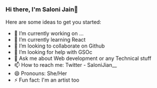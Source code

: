 ### Hi there, I'm Saloni Jain👋

Here are some ideas to get you started:

- 🔭 I’m currently working on ...
- 🌱 I’m currently learning React
- 👯 I’m looking to collaborate on Github
- 🤔 I’m looking for help with GSOc
- 💬 Ask me about Web development or any Technical stuff
- 📫 How to reach me: Twitter - SaloniJian__
- 😄 Pronouns: She/Her
- ⚡ Fun fact: I'm an artist too

